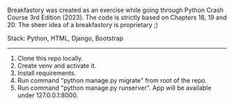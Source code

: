 Breakfastory was created as an exercise while going through Python Crash Course 3rd Edition (2023). The code is strictly based on Chapters 18, 19 and 20. The sheer idea of a breakfastory is proprietary ;)

Stack: Python, HTML, Django, Bootstrap

---

1. Clone this repo locally.
2. Create venv and activate it.
3. Install requirements.
3. Run command "python manage.py migrate" from root of the repo.
4. Run command "python manage.py runserver". App will be available under 127.0.0.1:8000.
